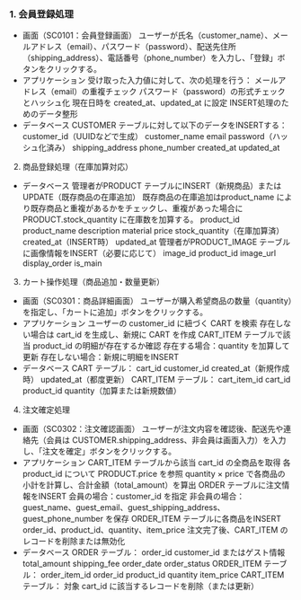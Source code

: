 ### 1. 会員登録処理
- 画面（SC0101：会員登録画面）
ユーザーが氏名（customer_name）、メールアドレス（email）、パスワード（password）、配送先住所（shipping_address）、電話番号（phone_number）を入力し、「登録」ボタンをクリックする。
- アプリケーション
受け取った入力値に対して、次の処理を行う：
メールアドレス（email）の重複チェック
パスワード（password）の形式チェックとハッシュ化
現在日時を created_at、updated_at に設定
INSERT処理のためのデータ整形
- データベース
CUSTOMER テーブルに対して以下のデータをINSERTする：
customer_id（UUIDなどで生成）
customer_name
email
password（ハッシュ化済み）
shipping_address
phone_number
created_at
updated_at

2. 商品登録処理（在庫加算対応）
- データベース
管理者がPRODUCT テーブルにINSERT（新規商品）またはUPDATE（既存商品の在庫追加）
既存商品の在庫追加はproduct_name により既存商品と重複があるかをチェックし、重複があった場合にPRODUCT.stock_quantity に在庫数を加算する。
product_id
product_name
description
material
price
stock_quantity（在庫加算済）
created_at（INSERT時）
updated_at
管理者がPRODUCT_IMAGE テーブルに画像情報をINSERT（必要に応じて）
image_id
product_id
image_url
display_order
is_main

3. カート操作処理（商品追加・数量更新）
- 画面（SC0301：商品詳細画面）
ユーザーが購入希望商品の数量（quantity）を指定し、「カートに追加」ボタンをクリックする。
- アプリケーション
ユーザーの customer_id に紐づく CART を検索
存在しない場合は cart_id を生成し、新規に CART を作成
CART_ITEM テーブルで該当 product_id の明細が存在するか確認
存在する場合：quantity を加算して更新
存在しない場合：新規に明細をINSERT
- データベース
CART テーブル：
cart_id
customer_id
created_at（新規作成時）
updated_at（都度更新）
CART_ITEM テーブル：
cart_item_id
cart_id
product_id
quantity（加算または新規数値）
4. 注文確定処理
- 画面（SC0302：注文確認画面）
ユーザーが注文内容を確認後、配送先や連絡先（会員は CUSTOMER.shipping_address、非会員は画面入力）を入力し、「注文を確定」ボタンをクリックする。
- アプリケーション
CART_ITEM テーブルから該当 cart_id の全商品を取得
各 product_id について PRODUCT.price を参照
quantity × price で各商品の小計を計算し、合計金額（total_amount）を算出
ORDER テーブルに注文情報をINSERT
会員の場合：customer_id を指定
非会員の場合：guest_name、guest_email、guest_shipping_address、guest_phone_number を保存
ORDER_ITEM テーブルに各商品をINSERT
order_id、product_id、quantity、item_price
注文完了後、CART_ITEM のレコードを削除または無効化
- データベース
ORDER テーブル：
order_id
customer_id またはゲスト情報
total_amount
shipping_fee
order_date
order_status
ORDER_ITEM テーブル：
order_item_id
order_id
product_id
quantity
item_price
CART_ITEM テーブル：
対象 cart_id に該当するレコードを削除（または更新）
